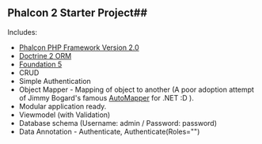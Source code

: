 ## Phalcon 2 Starter Project##


Includes:

- [Phalcon PHP Framework Version 2.0](http://phalconphp.com/en/)
- [Doctrine 2 ORM](http://www.doctrine-project.org/)
- [Foundation 5](http://foundation.zurb.com/)
- CRUD
- Simple Authentication
- Object Mapper - Mapping of object to another (A poor adoption attempt of Jimmy Bogard's famous [AutoMapper](http://automapper.org/) for .NET :D ).
- Modular application ready.
- Viewmodel (with Validation)    
- Database schema (Username: admin / Password: password)
- Data Annotation - Authenticate, Authenticate(Roles="")